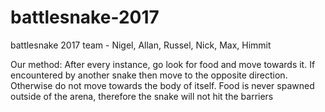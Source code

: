 # battlesnake-2017
battlesnake 2017 team - Nigel, Allan, Russel, Nick, Max, Himmit

Our method:
After every instance, go look for food and move towards it.
If encountered by another snake then move to the opposite direction. Otherwise do not move towards the body of itself.
Food is never spawned outside of the arena, therefore the snake will not hit the barriers
